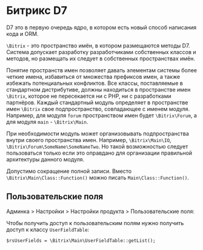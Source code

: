 # Битрикс D7
D7 это в первую очередь ядро, в котором есть новый способ написания кода и ORM.  

`\Bitrix` - это пространство имён, в котором размещаются методы D7. Система допускает разработку разработчиками собственных классов и методов, но размещать их следует в собственных пространствах имён.

Понятие пространств имен позволяет давать элементам системы более четкие имена, избавиться от множества префиксов имен, а также избежать потенциальных конфликтов. Все классы, поставляемые в стандартном дистрибутиве, должны находиться в пространстве имен `\Bitrix`, которое не пересекается ни с PHP, ни с разработками партнёров. Каждый стандартный модуль определяет в пространстве имен `\Bitrix` свое подпространство, совпадающее с именем модуля. Например, для модуля `forum` пространством имен будет `\Bitrix\Forum`, а для модуля `main` - `\Bitrix\Main`.

При необходимости модуль может организовывать подпространства внутри своего пространства имен. Например, `\Bitrix\Main\IO`, `\Bitrix\Forum\SomeName\SomeNameTwo`. Но такой возможностью следует пользоваться только если это оправдано для организации правильной архитектуры данного модуля.

Допустимо сокращение полной записи. Вместо `\Bitrix\Main\Class::Function()` можно писать `Main\Class::Function()`.

## Пользовательские поля
Админка > Настройки > Настройки продукта > Пользовательские поля:

Чтобы получить доступ к пользовательским полям нужно получить доступ к классу `UserFieldTable`:

    $rsUserFields = \Bitrix\Main\UserFieldTable::getList();

